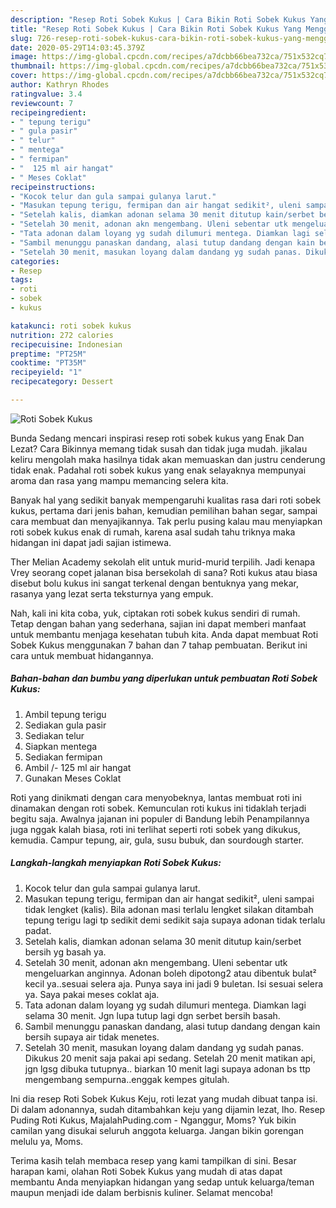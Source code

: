 ```yaml
---
description: "Resep Roti Sobek Kukus | Cara Bikin Roti Sobek Kukus Yang Menggugah Selera"
title: "Resep Roti Sobek Kukus | Cara Bikin Roti Sobek Kukus Yang Menggugah Selera"
slug: 726-resep-roti-sobek-kukus-cara-bikin-roti-sobek-kukus-yang-menggugah-selera
date: 2020-05-29T14:03:45.379Z
image: https://img-global.cpcdn.com/recipes/a7dcbb66bea732ca/751x532cq70/roti-sobek-kukus-foto-resep-utama.jpg
thumbnail: https://img-global.cpcdn.com/recipes/a7dcbb66bea732ca/751x532cq70/roti-sobek-kukus-foto-resep-utama.jpg
cover: https://img-global.cpcdn.com/recipes/a7dcbb66bea732ca/751x532cq70/roti-sobek-kukus-foto-resep-utama.jpg
author: Kathryn Rhodes
ratingvalue: 3.4
reviewcount: 7
recipeingredient:
- " tepung terigu"
- " gula pasir"
- " telur"
- " mentega"
- " fermipan"
- "  125 ml air hangat"
- " Meses Coklat"
recipeinstructions:
- "Kocok telur dan gula sampai gulanya larut."
- "Masukan tepung terigu, fermipan dan air hangat sedikit², uleni sampai tidak lengket (kalis). Bila adonan masi terlalu lengket silakan ditambah tepung terigu lagi tp sedikit demi sedikit saja supaya adonan tidak terlalu padat."
- "Setelah kalis, diamkan adonan selama 30 menit ditutup kain/serbet bersih yg basah ya."
- "Setelah 30 menit, adonan akn mengembang. Uleni sebentar utk mengeluarkan anginnya. Adonan boleh dipotong2 atau dibentuk bulat² kecil ya..sesuai selera aja. Punya saya ini jadi 9 buletan. Isi sesuai selera ya. Saya pakai meses coklat aja."
- "Tata adonan dalam loyang yg sudah dilumuri mentega. Diamkan lagi selama 30 menit. Jgn lupa tutup lagi dgn serbet bersih basah."
- "Sambil menunggu panaskan dandang, alasi tutup dandang dengan kain bersih supaya air tidak menetes."
- "Setelah 30 menit, masukan loyang dalam dandang yg sudah panas. Dikukus 20 menit saja pakai api sedang. Setelah 20 menit matikan api, jgn lgsg dibuka tutupnya.. biarkan 10 menit lagi supaya adonan bs ttp mengembang sempurna..enggak kempes gitulah."
categories:
- Resep
tags:
- roti
- sobek
- kukus

katakunci: roti sobek kukus 
nutrition: 272 calories
recipecuisine: Indonesian
preptime: "PT25M"
cooktime: "PT35M"
recipeyield: "1"
recipecategory: Dessert

---
```



![Roti Sobek Kukus](https://img-global.cpcdn.com/recipes/a7dcbb66bea732ca/751x532cq70/roti-sobek-kukus-foto-resep-utama.jpg)

Bunda Sedang mencari inspirasi resep roti sobek kukus yang Enak Dan Lezat? Cara Bikinnya memang tidak susah dan tidak juga mudah. jikalau keliru mengolah maka hasilnya tidak akan memuaskan dan justru cenderung tidak enak. Padahal roti sobek kukus yang enak selayaknya mempunyai aroma dan rasa yang mampu memancing selera kita.

Banyak hal yang sedikit banyak mempengaruhi kualitas rasa dari roti sobek kukus, pertama dari jenis bahan, kemudian pemilihan bahan segar, sampai cara membuat dan menyajikannya. Tak perlu pusing kalau mau menyiapkan roti sobek kukus enak di rumah, karena asal sudah tahu triknya maka hidangan ini dapat jadi sajian istimewa.

Ther Melian Academy sekolah elit untuk murid-murid terpilih. Jadi kenapa Vrey seorang copet jalanan bisa bersekolah di sana? Roti kukus atau biasa disebut bolu kukus ini sangat terkenal dengan bentuknya yang mekar, rasanya yang lezat serta teksturnya yang empuk.


Nah, kali ini kita coba, yuk, ciptakan roti sobek kukus sendiri di rumah. Tetap dengan bahan yang sederhana, sajian ini dapat memberi manfaat untuk membantu menjaga kesehatan tubuh kita. Anda dapat membuat Roti Sobek Kukus menggunakan 7 bahan dan 7 tahap pembuatan. Berikut ini cara untuk membuat hidangannya.

<!--inarticleads1-->

##### Bahan-bahan dan bumbu yang diperlukan untuk pembuatan Roti Sobek Kukus:

1. Ambil  tepung terigu
1. Sediakan  gula pasir
1. Sediakan  telur
1. Siapkan  mentega
1. Sediakan  fermipan
1. Ambil  /- 125 ml air hangat
1. Gunakan  Meses Coklat


Roti yang dinikmati dengan cara menyobeknya, lantas membuat roti ini dinamakan dengan roti sobek. Kemunculan roti kukus ini tidaklah terjadi begitu saja. Awalnya jajanan ini populer di Bandung lebih Penampilannya juga nggak kalah biasa, roti ini terlihat seperti roti sobek yang dikukus, kemudia. Campur tepung, air, gula, susu bubuk, dan sourdough starter. 

<!--inarticleads2-->

##### Langkah-langkah menyiapkan Roti Sobek Kukus:

1. Kocok telur dan gula sampai gulanya larut.
1. Masukan tepung terigu, fermipan dan air hangat sedikit², uleni sampai tidak lengket (kalis). Bila adonan masi terlalu lengket silakan ditambah tepung terigu lagi tp sedikit demi sedikit saja supaya adonan tidak terlalu padat.
1. Setelah kalis, diamkan adonan selama 30 menit ditutup kain/serbet bersih yg basah ya.
1. Setelah 30 menit, adonan akn mengembang. Uleni sebentar utk mengeluarkan anginnya. Adonan boleh dipotong2 atau dibentuk bulat² kecil ya..sesuai selera aja. Punya saya ini jadi 9 buletan. Isi sesuai selera ya. Saya pakai meses coklat aja.
1. Tata adonan dalam loyang yg sudah dilumuri mentega. Diamkan lagi selama 30 menit. Jgn lupa tutup lagi dgn serbet bersih basah.
1. Sambil menunggu panaskan dandang, alasi tutup dandang dengan kain bersih supaya air tidak menetes.
1. Setelah 30 menit, masukan loyang dalam dandang yg sudah panas. Dikukus 20 menit saja pakai api sedang. Setelah 20 menit matikan api, jgn lgsg dibuka tutupnya.. biarkan 10 menit lagi supaya adonan bs ttp mengembang sempurna..enggak kempes gitulah.


Ini dia resep Roti Sobek Kukus Keju, roti lezat yang mudah dibuat tanpa isi. Di dalam adonannya, sudah ditambahkan keju yang dijamin lezat, lho. Resep Puding Roti Kukus, MajalahPuding.com - Nganggur, Moms? Yuk bikin camilan yang disukai seluruh anggota keluarga. Jangan bikin gorengan melulu ya, Moms. 

Terima kasih telah membaca resep yang kami tampilkan di sini. Besar harapan kami, olahan Roti Sobek Kukus yang mudah di atas dapat membantu Anda menyiapkan hidangan yang sedap untuk keluarga/teman maupun menjadi ide dalam berbisnis kuliner. Selamat mencoba!
